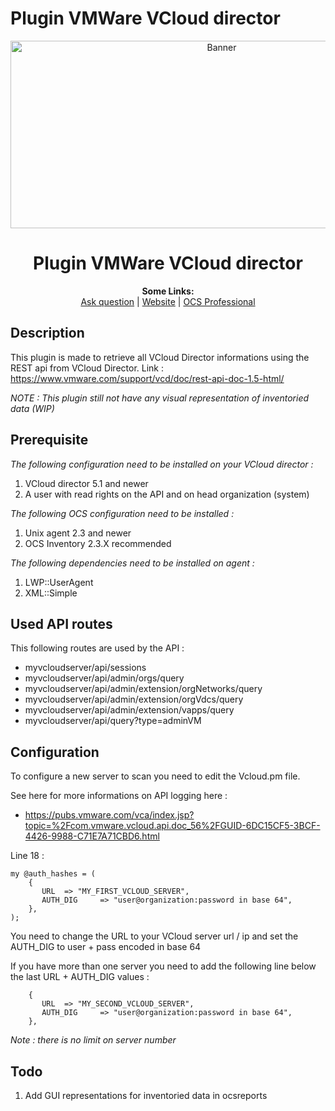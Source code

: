 # Plugin VMWare VCloud director

<p align="center">
  <img src="https://cdn.ocsinventory-ng.org/common/banners/banner660px.png" height=300 width=660 alt="Banner">
</p>

<h1 align="center">Plugin VMWare VCloud director</h1>
<p align="center">
  <b>Some Links:</b><br>
  <a href="http://ask.ocsinventory-ng.org">Ask question</a> |
  <a href="https://www.ocsinventory-ng.org/?utm_source=github-ocs">Website</a> |
  <a href="https://www.ocsinventory-ng.org/en/#ocs-pro-en">OCS Professional</a>
</p>

## Description

This plugin is made to retrieve all VCloud Director informations using the REST api from VCloud Director.
Link : https://www.vmware.com/support/vcd/doc/rest-api-doc-1.5-html/

*NOTE : This plugin still not have any visual representation of inventoried data (WIP)*

## Prerequisite

*The following configuration need to be installed on your VCloud director :*
1. VCloud director 5.1 and newer
2. A user with read rights on the API and on head organization (system)

*The following OCS configuration need to be installed :*
1. Unix agent 2.3 and newer
2. OCS Inventory 2.3.X recommended

*The following dependencies need to be installed on agent :*
1. LWP::UserAgent
2. XML::Simple

## Used API routes

This following routes are used by the API :
- myvcloudserver/api/sessions
- myvcloudserver/api/admin/orgs/query
- myvcloudserver/api/admin/extension/orgNetworks/query
- myvcloudserver/api/admin/extension/orgVdcs/query
- myvcloudserver/api/admin/extension/vapps/query
- myvcloudserver/api/query?type=adminVM

## Configuration

To configure a new server to scan you need to edit the Vcloud.pm file.

See here for more informations on API logging here :
- https://pubs.vmware.com/vca/index.jsp?topic=%2Fcom.vmware.vcloud.api.doc_56%2FGUID-6DC15CF5-3BCF-4426-9988-C71E7A71CBD6.html

Line 18 :  
```
my @auth_hashes = (
    {
       URL  => "MY_FIRST_VCLOUD_SERVER",
       AUTH_DIG     => "user@organization:password in base 64",
    },
);
```

You need to change the URL to your VCloud server url / ip and set the AUTH_DIG to user + pass encoded in base 64

If you have more than one server you need to add the following line below the last URL + AUTH_DIG values :

```
    {
       URL  => "MY_SECOND_VCLOUD_SERVER",
       AUTH_DIG     => "user@organization:password in base 64",
    },
```

*Note : there is no limit on server number*

## Todo

1. Add GUI representations for inventoried data in ocsreports
